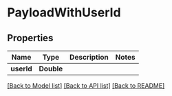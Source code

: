# PayloadWithUserId

## Properties
Name | Type | Description | Notes
------------ | ------------- | ------------- | -------------
**userId** | **Double** |  | 

[[Back to Model list]](../README.md#documentation-for-models) [[Back to API list]](../README.md#documentation-for-api-endpoints) [[Back to README]](../README.md)


